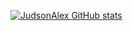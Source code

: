 [![JudsonAlex GitHub stats](https://github-readme-stats.vercel.app/api?username=JudsonAlex&theme=highcontrast&show_icons=true&count_private=true&locale=pt-br&border_radius=30)](https://github.com/JudsonAlex/github-readme-stats)